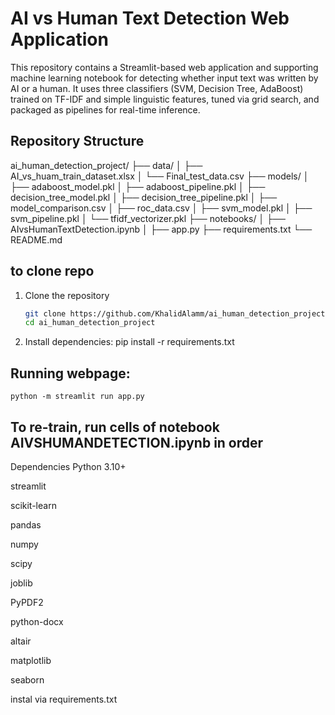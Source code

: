 # AI vs Human Text Detection Web Application

This repository contains a Streamlit-based web application and supporting machine learning notebook for detecting whether input text was written by AI or a human. It uses three classifiers (SVM, Decision Tree, AdaBoost) trained on TF-IDF and simple linguistic features, tuned via grid search, and packaged as pipelines for real-time inference.

## Repository Structure

ai_human_detection_project/
├── data/
│ ├── AI_vs_huam_train_dataset.xlsx
│ └── Final_test_data.csv
├── models/
│ ├── adaboost_model.pkl
│ ├── adaboost_pipeline.pkl
│ ├── decision_tree_model.pkl
│ ├── decision_tree_pipeline.pkl
│ ├── model_comparison.csv
│ ├── roc_data.csv
│ ├── svm_model.pkl
│ ├── svm_pipeline.pkl
│ └── tfidf_vectorizer.pkl
├── notebooks/
│ ├── AIvsHumanTextDetection.ipynb
│ 
├── app.py
├── requirements.txt
└── README.md

## to clone repo
1. Clone the repository  
   ```bash
   git clone https://github.com/KhalidAlamm/ai_human_detection_project.git
   cd ai_human_detection_project
2. Install dependencies:
    pip install -r requirements.txt

## Running webpage:
    python -m streamlit run app.py

## To re-train, run cells of notebook AIVSHUMANDETECTION.ipynb in order

Dependencies
Python 3.10+

streamlit

scikit-learn

pandas

numpy

scipy

joblib

PyPDF2

python-docx

altair

matplotlib

seaborn

instal via requirements.txt